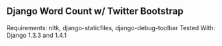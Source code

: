 ## Django Word Count w/ Twitter Bootstrap

Requirements: nltk, django-staticfiles, django-debug-toolbar
Tested With: Django 1.3.3 and 1.4.1
